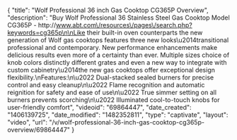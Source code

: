 {
    "title": "Wolf Professional 36 inch Gas Cooktop CG365P Overview",
    "description": "Buy Wolf Professional 36 Stainless Steel Gas Cooktop Model CG365P - http:\/\/www.abt.com\/resources\/pages\/search.php?keywords=cg365p\n\nLike their built-in oven counterparts the new generation of Wolf gas cooktops features three new looks\u2014transitional professional and contemporary. New performance enhancements make delicious results even more of a certainty than ever. Multiple sizes choice of knob colors distinctly different grates and even a new way to integrate with custom cabinetry\u2014the new gas cooktops offer exceptional design flexibility.\nFeatures:\n\u2022 Dual-stacked sealed burners for precise control and easy cleanup\n\u2022 Flame recognition and automatic reignition for safety and ease of use\n\u2022 True simmer setting on all burners prevents scorching\n\u2022 Illuminated cool-to-touch knobs for user-friendly comfort",
    "videoid": "69864447",
    "date_created": "1406139725",
    "date_modified": "1482352811",
    "type": "captivate",
    "layout": "video",
    "url": "\/v\/wolf-professional-36-inch-gas-cooktop-cg365p-overview\/69864447"
}